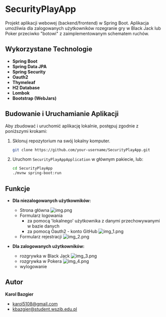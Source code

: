 # SecurityPlayApp

Projekt aplikacji webowej (backend/frontend) w Spring Boot. 
Aplikacja umożliwia dla zalogowanych użytkowników rozegranie gry w Black Jack lub Poker przeciwko "botowi" z zaimplementowanym schematem ruchów.
## Wykorzystane Technologie

- **Spring Boot**
- **Spring Data JPA**
- **Spring Security**
- **Oauth2**
- **Thymeleaf**
- **H2 Database**
- **Lombok**
- **Bootstrap (WebJars)**

## Budowanie i Uruchamianie Aplikacji

Aby zbudować i uruchomić aplikację lokalnie, postępuj zgodnie z poniższymi krokami:

1. Sklonuj repozytorium na swój lokalny komputer.
   ```bash
   git clone https://github.com/your-username/SecurityPlayApp.git
   
2. Uruchom `SecurityPlayAppApplication` w głównym pakiecie, lub: 
   ```bash
   cd SecurityPlayApp
   ./mvnw spring-boot:run

## Funkcje

- **Dla niezalogowanych użytkowników:**
  - Strona główna
  ![img.png](img.png)
  - Formularz logowania 
    - za pomocą 'lokalnego' użytkownika z danymi przechowywanymi w bazie danych
    - za pomocą Oauth2 - konto GitHub
    ![img_1.png](img_1.png)
  - Formularz rejestracji
    ![img_2.png](img_2.png)

- **Dla zalogowanych użytkowników:**
  - rozgrywka w Black Jack
  ![img_3.png](img_3.png)
  - rozgrywka w Pokera
  ![img_4.png](img_4.png)
  - wylogowanie
   
## Autor

**Karol Bazgier**
- karol5108@gmail.com
- kbazgier@student.wszib.edu.pl
